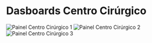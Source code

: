 # Dasboards Centro Cirúrgico


![Painel Centro Cirúrgico 1](https://github.com/chscharth/Dasboards/assets/85425294/806b41cf-7f88-4805-8b7a-c4eabed13baf)
![Painel Centro Cirúrgico 2](https://github.com/chscharth/Dasboards/assets/85425294/d5d979e8-a000-449e-8eaf-dce0f3451ddb)
![Painel Centro Cirúrgico 3](https://github.com/chscharth/Dasboards/assets/85425294/badd2707-0171-408f-b48d-30383e32d593)
